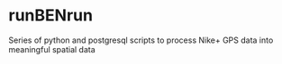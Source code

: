 # runBENrun
Series of python and postgresql scripts to process Nike+ GPS data into meaningful spatial data
